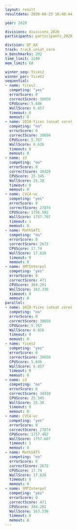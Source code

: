 ```yaml
---
layout: result
resultdate: 2020-06-25 16:48:44

year: 2020

divisions: divisions_2020
participants: participants_2020

division: QF_AX
track: track_unsat_core
n_benchmarks: 202
time_limit: 1200
mem_limit: 60

winner_seq: Yices2
winner_par: Yices2
sequential:
- name: Yices2
  competing: "yes"
  errorScore: 0
  correctScore: 38650
  CPUScore: 5.646
  WallScore: 6.857
  timeout: 0
  memout: 0
- name: 2018-Yices (unsat core)
  competing: "no"
  errorScore: 0
  correctScore: 38650
  CPUScore: 5.767
  WallScore: 6.626
  timeout: 0
  memout: 0
- name: z3
  competing: "no"
  errorScore: 0
  correctScore: 38420
  CPUScore: 25.345
  WallScore: 25.38
  timeout: 0
  memout: 0
- name: CVC4-uc
  competing: "yes"
  errorScore: 0
  correctScore: 27874
  CPUScore: 1756.582
  WallScore: 1757.707
  timeout: 1
  memout: 0
- name: MathSAT5
  competing: "no"
  errorScore: 0
  correctScore: 2672
  CPUScore: 17.74
  WallScore: 17.826
  timeout: 0
  memout: 0
- name: SMTInterpol
  competing: "yes"
  errorScore: 0
  correctScore: 471
  CPUScore: 384.201
  WallScore: 163.336
  timeout: 0
  memout: 0
parallel:
- name: 2018-Yices (unsat core)
  competing: "no"
  errorScore: 0
  correctScore: 38650
  CPUScore: 5.767
  WallScore: 6.626
  timeout: 0
  memout: 0
- name: Yices2
  competing: "yes"
  errorScore: 0
  correctScore: 38650
  CPUScore: 5.646
  WallScore: 6.857
  timeout: 0
  memout: 0
- name: z3
  competing: "no"
  errorScore: 0
  correctScore: 38420
  CPUScore: 25.345
  WallScore: 25.38
  timeout: 0
  memout: 0
- name: CVC4-uc
  competing: "yes"
  errorScore: 0
  correctScore: 27874
  CPUScore: 1757.462
  WallScore: 1757.667
  timeout: 1
  memout: 0
- name: MathSAT5
  competing: "no"
  errorScore: 0
  correctScore: 2672
  CPUScore: 17.74
  WallScore: 17.826
  timeout: 0
  memout: 0
- name: SMTInterpol
  competing: "yes"
  errorScore: 0
  correctScore: 471
  CPUScore: 384.201
  WallScore: 163.336
  timeout: 0
  memout: 0
---
```

